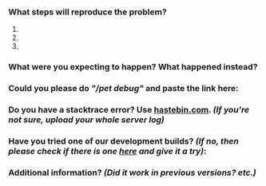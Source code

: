 ### What steps will reproduce the problem?
1.
2.
3. 

### What were you expecting to happen? What happened instead?

### Could you please do *"/pet debug"* and paste the link here:

### Do you have a stacktrace error? Use [hastebin.com](http://hastebin.com). *(If you're not sure, upload your whole server log)*

### Have you tried one of our development builds? *(If no, then please check if there is one [here](https://discord.gg/9kqYDaV) and give it a try)*: 

### Additional information? *(Did it work in previous versions? etc.)*
